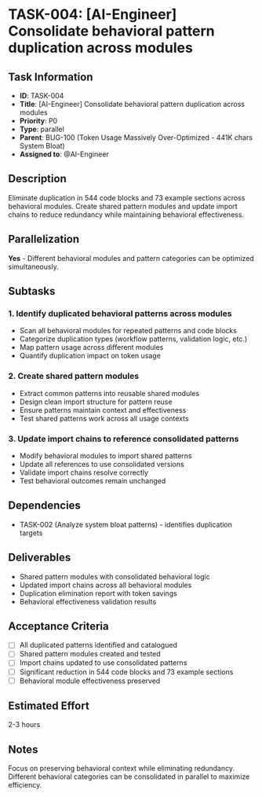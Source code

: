 # TASK-004: [AI-Engineer] Consolidate behavioral pattern duplication across modules

## Task Information
- **ID**: TASK-004
- **Title**: [AI-Engineer] Consolidate behavioral pattern duplication across modules
- **Priority**: P0
- **Type**: parallel
- **Parent**: BUG-100 (Token Usage Massively Over-Optimized - 441K chars System Bloat)
- **Assigned to**: @AI-Engineer

## Description
Eliminate duplication in 544 code blocks and 73 example sections across behavioral modules. Create shared pattern modules and update import chains to reduce redundancy while maintaining behavioral effectiveness.

## Parallelization
**Yes** - Different behavioral modules and pattern categories can be optimized simultaneously.

## Subtasks

### 1. Identify duplicated behavioral patterns across modules
- Scan all behavioral modules for repeated patterns and code blocks
- Categorize duplication types (workflow patterns, validation logic, etc.)
- Map pattern usage across different modules
- Quantify duplication impact on token usage

### 2. Create shared pattern modules
- Extract common patterns into reusable shared modules
- Design clean import structure for pattern reuse
- Ensure patterns maintain context and effectiveness
- Test shared patterns work across all usage contexts

### 3. Update import chains to reference consolidated patterns
- Modify behavioral modules to import shared patterns
- Update all references to use consolidated versions
- Validate import chains resolve correctly
- Test behavioral outcomes remain unchanged

## Dependencies
- TASK-002 (Analyze system bloat patterns) - identifies duplication targets

## Deliverables
- Shared pattern modules with consolidated behavioral logic
- Updated import chains across all behavioral modules
- Duplication elimination report with token savings
- Behavioral effectiveness validation results

## Acceptance Criteria
- [ ] All duplicated patterns identified and catalogued
- [ ] Shared pattern modules created and tested
- [ ] Import chains updated to use consolidated patterns
- [ ] Significant reduction in 544 code blocks and 73 example sections
- [ ] Behavioral module effectiveness preserved

## Estimated Effort
2-3 hours

## Notes
Focus on preserving behavioral context while eliminating redundancy. Different behavioral categories can be consolidated in parallel to maximize efficiency.